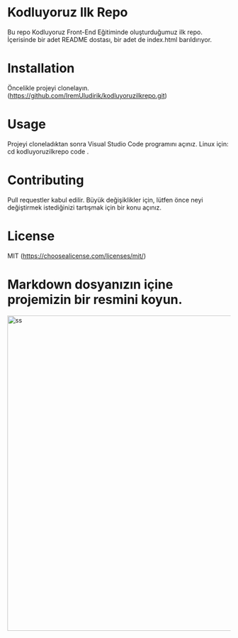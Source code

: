 # Kodluyoruz Ilk Repo
Bu repo Kodluyoruz Front-End Eğitiminde oluşturduğumuz ilk repo. İçerisinde bir adet README dostası, bir adet de index.html barıldırıyor.
# Installation
Öncelikle projeyi clonelayın. (https://github.com/IremUludirik/kodluyoruzilkrepo.git)
# Usage
Projeyi cloneladıktan sonra Visual Studio Code programını açınız.
Linux için: 
cd kodluyoruzilkrepo
code .
# Contributing
Pull requestler kabul edilir. Büyük değişiklikler için, lütfen önce neyi değiştirmek istediğinizi tartışmak için bir konu açınız.
# License
MIT (https://choosealicense.com/licenses/mit/)

# Markdown dosyanızın içine projemizin bir resmini koyun.
<img width="710" alt="ss" src="https://user-images.githubusercontent.com/90719564/135000423-31f788f2-568e-459a-a88d-be104f85cb70.png">


